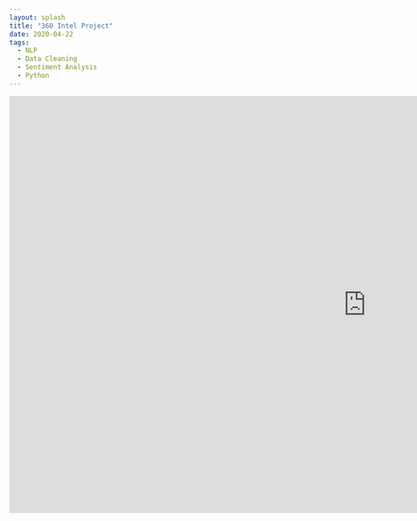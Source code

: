```yaml
---
layout: splash
title: "360 Intel Project"
date: 2020-04-22
tags:
  - NLP
  - Data Cleaning
  - Sentiment Analysis
  - Python
---
```

<iframe src="https://docs.google.com/presentation/d/e/2PACX-1vSi1bLgKBm5uv0gz_ccp_JTYjM0h_xBLIygV_vBOXI_rcCTkK56gX23gCwiCwpJwg/embed?start=false&loop=false&delayms=3000" frameborder="0" width="1280" height="749" allowfullscreen="true" mozallowfullscreen="true" webkitallowfullscreen="true"></iframe>
